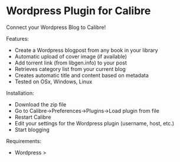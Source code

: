 Wordpress Plugin for Calibre
================

Connect your Wordpress Blog to Calibre!

Features:

* Create a Wordpress blogpost from any book in your library
* Automatic upload of cover image (if available)
* Add torrent link (from libgen.info) to your post
* Retrieves category list from your current blog
* Creates automatic title and content based on metadata 
* Tested on OSx, Windows, Linux

Installation:

* Download the zip file
* Go to Calibre->Preferences->Plugins->Load plugin from file
* Restart Calibre
* Edit your settings for the Wordpress plugin (username, host, etc.)
* Start blogging

Requirements:

* Wordpress >
